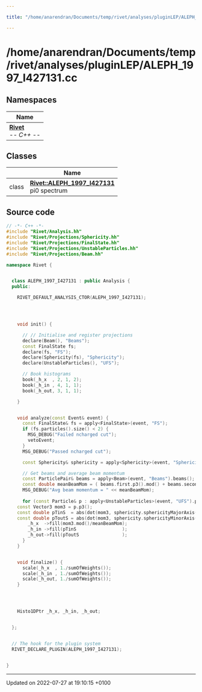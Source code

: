```yaml
---

title: "/home/anarendran/Documents/temp/rivet/analyses/pluginLEP/ALEPH_1997_I427131.cc"

---
```


# /home/anarendran/Documents/temp/rivet/analyses/pluginLEP/ALEPH_1997_I427131.cc



## Namespaces

| Name           |
| -------------- |
| **[Rivet](http://example.org/namespaces/namespacerivet/)** <br>-*- C++ -*-  |

## Classes

|                | Name           |
| -------------- | -------------- |
| class | **[Rivet::ALEPH_1997_I427131](http://example.org/classes/classrivet_1_1aleph__1997__i427131/)** <br>pi0 spectrum  |




## Source code

```cpp
// -*- C++ -*-
#include "Rivet/Analysis.hh"
#include "Rivet/Projections/Sphericity.hh"
#include "Rivet/Projections/FinalState.hh"
#include "Rivet/Projections/UnstableParticles.hh"
#include "Rivet/Projections/Beam.hh"

namespace Rivet {


  class ALEPH_1997_I427131 : public Analysis {
  public:

    RIVET_DEFAULT_ANALYSIS_CTOR(ALEPH_1997_I427131);




    void init() {

      // // Initialise and register projections
      declare(Beam(), "Beams");
      const FinalState fs;
      declare(fs, "FS");
      declare(Sphericity(fs), "Sphericity");
      declare(UnstableParticles(), "UFS");

      // Book histograms
      book(_h_x  , 2, 1, 2);
      book(_h_in , 4, 1, 1);
      book(_h_out, 3, 1, 1);

    }


    void analyze(const Event& event) {
      const FinalState& fs = apply<FinalState>(event, "FS");
      if (fs.particles().size() < 2) {
        MSG_DEBUG("Failed ncharged cut");
        vetoEvent;
      }
      MSG_DEBUG("Passed ncharged cut");

      const Sphericity& sphericity = apply<Sphericity>(event, "Sphericity");

      // Get beams and average beam momentum
      const ParticlePair& beams = apply<Beam>(event, "Beams").beams();
      const double meanBeamMom = ( beams.first.p3().mod() + beams.second.p3().mod() ) / 2.0;
      MSG_DEBUG("Avg beam momentum = " << meanBeamMom);
      
      for (const Particle& p : apply<UnstableParticles>(event, "UFS").particles(Cuts::pid==111) ) {
    const Vector3 mom3 = p.p3();
    const double pTinS  = abs(dot(mom3, sphericity.sphericityMajorAxis()));
    const double pToutS = abs(dot(mom3, sphericity.sphericityMinorAxis()));
        _h_x  ->fill(mom3.mod()/meanBeamMom);
        _h_in ->fill(pTinS                 );
        _h_out->fill(pToutS                );
      }
    }


    void finalize() {
      scale(_h_x  , 1./sumOfWeights());
      scale(_h_in , 1./sumOfWeights());
      scale(_h_out, 1./sumOfWeights());
    }




    Histo1DPtr _h_x, _h_in, _h_out;


  };


  // The hook for the plugin system
  RIVET_DECLARE_PLUGIN(ALEPH_1997_I427131);


}
```


-------------------------------

Updated on 2022-07-27 at 19:10:15 +0100

